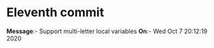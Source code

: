 # Eleventh commit

**Message**:- Support multi-letter local variables
**On**:- Wed Oct 7 20:12:19 2020
